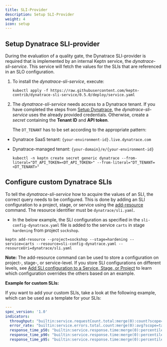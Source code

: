 ```yaml
---
title: SLI-Provider
description: Setup SLI-Provider
weight: 4
icon: setup
---
```


## Setup Dynatrace SLI-provider

During the evaluation of a quality gate, the Dynatrace SLI-provider is required that is implemented by an internal Keptn service, the *dynatrace-sli-service*. This service will fetch the values for the SLIs that are referenced in an SLO configuration.

1. To install the *dynatrace-sli-service*, execute:
    ```console
    kubectl apply -f https://raw.githubusercontent.com/keptn-contrib/dynatrace-sli-service/0.5.0/deploy/service.yaml
    ```

1. The *dynatrace-sli-service* needs access to a Dynatrace tenant. If you have completed the steps from [Setup Dynatrace](./#setup-dynatrace), the *dynatrace-sli-service* uses the already provided credentials. Otherwise, create a *secret* containing the **Tenant ID** and **API token**.

    The `DT_TENANT` has to be set according to the appropriate pattern:
  - Dynatrace SaaS tenant: `{your-environment-id}.live.dynatrace.com`
  - Dynatrace-managed tenant: `{your-domain}/e/{your-environment-id}`

    ```console
    kubectl -n keptn create secret generic dynatrace --from-literal="DT_API_TOKEN=<DT_API_TOKEN>" --from-literal="DT_TENANT=<DT_TENANT>"
    ```

## Configure custom Dynatrace SLIs

To tell the *dynatrace-sli-service* how to acquire the values of an SLI, the correct query needs to be configured. This is done by adding an SLI configuration to a project, stage, or service using the [add-resource](../../../reference/cli/commands/keptn_add-resource/) command. The resource identifier must be `dynatrace/sli.yaml`.

* In the below example, the SLI configuration as specified in the `sli-config-dynatrace.yaml` file is added to the service `carts` in stage `hardening` from project `sockshop`. 

```console
keptn add-resource --project=sockshop --stage=hardening --service=carts --resource=sli-config-dynatrace.yaml --resourceUri=dynatrace/sli.yaml
```

**Note:** The add-resource command can be used to store a configuration on project-, stage-, or service-level. If you store SLI configurations on different levels, see [Add SLI configuration to a Service, Stage, or Project](../../../quality_gates/sli/#add-sli-configuration-to-a-service-stage-or-project) to learn which configuration overrides the others based on an example.

**Example for custom SLIs:**

If you want to add your custom SLIs, take a look at the following example, which can be used as a template for your SLIs:

```yaml
---
spec_version: '1.0'
indicators:
  throughput: "builtin:service.requestCount.total:merge(0):count?scope=tag(keptn_project:$PROJECT),tag(keptn_stage:$STAGE),tag(keptn_service:$SERVICE),tag(keptn_deployment:$DEPLOYMENT)"
  error_rate: "builtin:service.errors.total.count:merge(0):avg?scope=tag(keptn_project:$PROJECT),tag(keptn_stage:$STAGE),tag(keptn_service:$SERVICE),tag(keptn_deployment:$DEPLOYMENT)"
  response_time_p50: "builtin:service.response.time:merge(0):percentile(50)?scope=tag(keptn_project:$PROJECT),tag(keptn_stage:$STAGE),tag(keptn_service:$SERVICE),tag(keptn_deployment:$DEPLOYMENT)"
  response_time_p90: "builtin:service.response.time:merge(0):percentile(90)?scope=tag(keptn_project:$PROJECT),tag(keptn_stage:$STAGE),tag(keptn_service:$SERVICE),tag(keptn_deployment:$DEPLOYMENT)"
  response_time_p95: "builtin:service.response.time:merge(0):percentile(95)?scope=tag(keptn_project:$PROJECT),tag(keptn_stage:$STAGE),tag(keptn_service:$SERVICE),tag(keptn_deployment:$DEPLOYMENT)"
```

